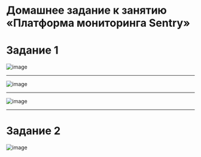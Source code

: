 # Домашнее задание к занятию «Платформа мониторинга Sentry»

# Задание 1 


![image](https://github.com/Dimarkle/DevOps/assets/118626944/27a5479a-97d3-4f31-b752-5f3870bfb8e1)
___
![image](https://github.com/Dimarkle/DevOps/assets/118626944/8c4158ba-95aa-4c06-b904-a43b9bf8d1db)
___
![image](https://github.com/Dimarkle/DevOps/assets/118626944/d8bd8a9f-1fb9-4576-8b5a-57823244dcd3)
___


# Задание 2 


![image](https://github.com/Dimarkle/DevOps/assets/118626944/1d1e5680-3e8a-470e-a237-36369509d9a4)


